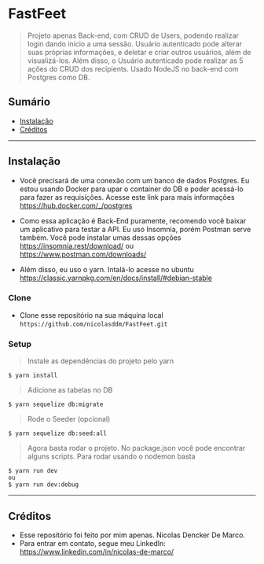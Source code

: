 # FastFeet
 > Projeto apenas Back-end, com CRUD de Users, podendo realizar login dando início a uma sessão. Usuário autenticado pode alterar suas próprias informações, e deletar e criar outros usuários, além de visualizá-los. Além disso, o Usuário autenticado pode realizar as 5 ações do CRUD dos recipients.  Usado NodeJS no back-end com Postgres como DB.

## Sumário 

- [Instalação](#instalação)
- [Créditos](#créditos)

---

## Instalação

- Você precisará de uma conexão com um banco de dados Postgres. Eu estou usando Docker para upar o container do DB e poder acessá-lo para fazer as requisições. 
Acesse este link para mais informações https://hub.docker.com/_/postgres

- Como essa aplicação é Back-End puramente, recomendo você baixar um aplicativo para testar a API. Eu uso Insomnia, porém Postman serve também. 
Você pode instalar umas dessas opções https://insomnia.rest/download/ ou https://www.postman.com/downloads/

- Além disso, eu uso o yarn. Intalá-lo acesse no ubuntu https://classic.yarnpkg.com/en/docs/install/#debian-stable

### Clone

- Clone esse repositório na sua máquina local `https://github.com/nicolasddm/FastFeet.git`

### Setup

> Instale as dependências do projeto pelo yarn

```shell
$ yarn install
```

> Adicione as tabelas no DB

```shell
$ yarn sequelize db:migrate
```

> Rode o Seeder (opcional) 

```shell
$ yarn sequelize db:seed:all
```

> Agora basta rodar o projeto. No package.json você pode encontrar alguns scripts. Para rodar usando o nodemon basta

```shell
$ yarn run dev
ou
$ yarn run dev:debug
```
---

## Créditos
 - Esse repositório foi feito por mim apenas. Nicolas Dencker De Marco.
 - Para entrar em contato, segue meu LinkedIn: https://www.linkedin.com/in/nicolas-de-marco/

